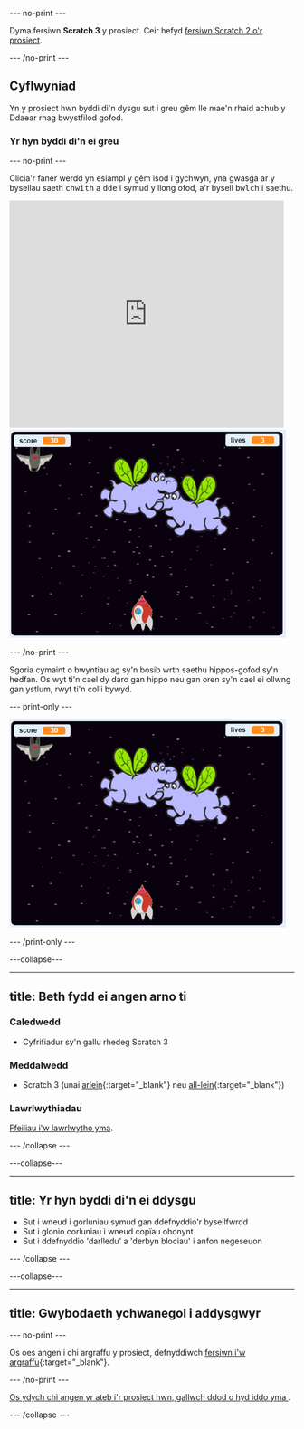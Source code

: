 \--- no-print \---

Dyma fersiwn **Scratch 3** y prosiect. Ceir hefyd [fersiwn Scratch 2 o'r prosiect](https://projects.raspberrypi.org/en/projects/clone-wars-scratch2).

\--- /no-print \---

## Cyflwyniad

Yn y prosiect hwn byddi di'n dysgu sut i greu gêm lle mae'n rhaid achub y Ddaear rhag bwystfilod gofod.

### Yr hyn byddi di'n ei greu

\--- no-print \---

Clicia'r faner werdd yn esiampl y gêm isod i gychwyn, yna gwasga ar y bysellau saeth <kbd>chwith</kbd> a <kbd>dde</kbd> i symud y llong ofod, a'r bysell <kbd>bwlch</kbd> i saethu.

<div class="scratch-preview">
  <iframe allowtransparency="true" width="485" height="402" src="https://scratch.mit.edu/projects/embed/276887163/?autostart=false" frameborder="0" scrolling="no"></iframe>
  <img src="images/showcase.png">
</div>

\--- /no-print \---

Sgoria cymaint o bwyntiau ag sy'n bosib wrth saethu hippos-gofod sy'n hedfan. Os wyt ti'n cael dy daro gan hippo neu gan oren sy'n cael ei ollwng gan ystlum, rwyt ti'n colli bywyd.

\--- print-only \---

![desc](images/showcase.png)

\--- /print-only \---

\---collapse\---

* * *

## title: Beth fydd ei angen arno ti

### Caledwedd

+ Cyfrifiadur sy'n gallu rhedeg Scratch 3

### Meddalwedd

+ Scratch 3 (unai [arlein](https://rpf.io/scratchon){:target="_blank"} neu [all-lein](https://rpf.io/scratchoff){:target="_blank"})

### Lawrlwythiadau

[Ffeiliau i'w lawrlwytho yma](http://rpf.io/p/en/clone-wars-go).

\--- /collapse \---

\---collapse\---

* * *

## title: Yr hyn byddi di'n ei ddysgu

+ Sut i wneud i gorluniau symud gan ddefnyddio'r bysellfwrdd
+ Sut i glonio corluniau i wneud copïau ohonynt
+ Sut i ddefnyddio 'darlledu' a 'derbyn blociau' i anfon negeseuon

\--- /collapse \---

\---collapse\---

* * *

## title: Gwybodaeth ychwanegol i addysgwyr

\--- no-print \---

Os oes angen i chi argraffu y prosiect, defnyddiwch [fersiwn i'w argraffu](https://projects.raspberrypi.org/en/projects/clone-wars/print){:target="_blank"}.

\--- /no-print \---

[ Os ydych chi angen yr ateb i'r prosiect hwn, gallwch ddod o hyd iddo yma ](http://rpf.io/p/en/clone-wars-get).

\--- /collapse \---